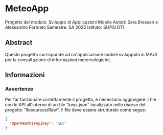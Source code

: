 # MeteoApp
Progetto del modulo: Sviluppo di Applicazioni Mobile
Autori: Sara Bressan e Alessandro Formato
Semestre: SA 2025
Istituto: SUPSI DTI

## Abstract

Questo progetto corrisponde ad un'applicazione mobile sviluppata in MAUI per la consultazione di informazioni metereologiche.

## Informazioni 


### Avvertenze

Per far funzionare correttamente il progetto, è necessario aggiungere il file con le API all'interno di un file "keys.json" localizzato nelle risorse del progetto "Resources/Raw".
Il file deve essere strutturato come segue:

```JSON
{
  "OpenWeatherApiKey": "KEY"
}
```
